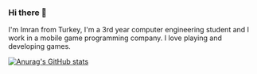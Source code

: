 ### Hi there 👋

I'm Imran from Turkey, I'm a 3rd year computer engineering student and I work in a mobile game programming company. I love playing and developing games.

[![Anurag's GitHub stats](https://github-readme-stats.vercel.app/api?username=Acharad)](https://github.com/anuraghazra/github-readme-stats)

